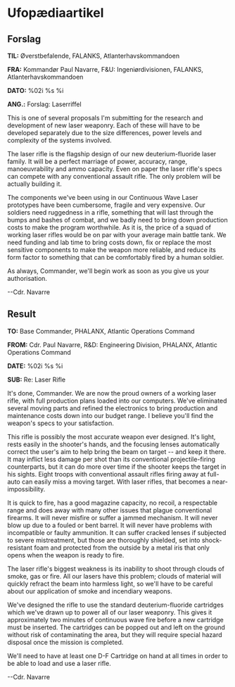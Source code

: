 # Ufopædiaartikel

## Forslag

**TIL:** Øverstbefalende, FALANKS, Atlanterhavskommandoen

**FRA:** Kommandør Paul Navarre, F&U: Ingeniørdivisionen, FALANKS,
Atlanterhavskommandoen

**DATO:** %02i %s %i

**ANG.:** Forslag: Laserriffel

This is one of several proposals I'm submitting for the research and
development of new laser weaponry. Each of these will have to be
developed separately due to the size differences, power levels and
complexity of the systems involved.

The laser rifle is the flagship design of our new deuterium-fluoride
laser family. It will be a perfect marriage of power, accuracy, range,
manoeuvrability and ammo capacity. Even on paper the laser rifle's specs
can compete with any conventional assault rifle. The only problem will
be actually building it.

The components we've been using in our Continuous Wave Laser prototypes
have been cumbersome, fragile and very expensive. Our soldiers need
ruggedness in a rifle, something that will last through the bumps and
bashes of combat, and we badly need to bring down production costs to
make the program worthwhile. As it is, the price of a squad of working
laser rifles would be on par with your average main battle tank. We need
funding and lab time to bring costs down, fix or replace the most
sensitive components to make the weapon more reliable, and reduce its
form factor to something that can be comfortably fired by a human
soldier.

As always, Commander, we'll begin work as soon as you give us your
authorisation.

--Cdr. Navarre

## Result

**TO:** Base Commander, PHALANX, Atlantic Operations Command

**FROM:** Cdr. Paul Navarre, R&D: Engineering Division, PHALANX,
Atlantic Operations Command

**DATE:** %02i %s %i

**SUB:** Re: Laser Rifle

It's done, Commander. We are now the proud owners of a working laser
rifle, with full production plans loaded into our computers. We've
eliminated several moving parts and refined the electronics to bring
production and maintenance costs down into our budget range. I believe
you'll find the weapon's specs to your satisfaction.

This rifle is possibly the most accurate weapon ever designed. It's
light, rests easily in the shooter's hands, and the focusing lenses
automatically correct the user's aim to help bring the beam on target --
and keep it there. It may inflict less damage per shot than its
conventional projectile-firing counterparts, but it can do more over
time if the shooter keeps the target in his sights. Eight troops with
conventional assault rifles firing away at full-auto can easily miss a
moving target. With laser rifles, that becomes a near-impossibility.

It is quick to fire, has a good magazine capacity, no recoil, a
respectable range and does away with many other issues that plague
conventional firearms. It will never misfire or suffer a jammed
mechanism. It will never blow up due to a fouled or bent barrel. It will
never have problems with incompatible or faulty ammunition. It can
suffer cracked lenses if subjected to severe mistreatment, but those are
thoroughly shielded, set into shock-resistant foam and protected from
the outside by a metal iris that only opens when the weapon is ready to
fire.

The laser rifle's biggest weakness is its inability to shoot through
clouds of smoke, gas or fire. All our lasers have this problem; clouds
of material will quickly refract the beam into harmless light, so we'll
have to be careful about our application of smoke and incendiary
weapons.

We've designed the rifle to use the standard deuterium-fluoride
cartridges which we've drawn up to power all of our laser weaponry. This
gives it approximately two minutes of continuous wave fire before a new
cartridge must be inserted. The cartridges can be popped out and left on
the ground without risk of contaminating the area, but they will require
special hazard disposal once the mission is completed.

We'll need to have at least one D-F Cartridge on hand at all times in
order to be able to load and use a laser rifle.

--Cdr. Navarre